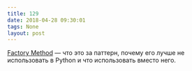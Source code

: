 ```yaml
---
title: 129
date: 2018-04-28 09:30:01
tags: None
layout: post
---
```


[Factory Method](http://python-patterns.guide/gang-of-four/factory-method/) — что это за паттерн, почему его лучше не использовать в Python и что использовать вместо него.
